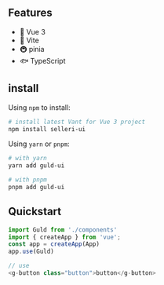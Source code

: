 ## Features

- 🎒 Vue 3 
- 🚀 Vite
- 🚇 pinia
- 🐟 TypeScript

## install

Using `npm` to install:

```bash
# install latest Vant for Vue 3 project
npm install selleri-ui
```

Using `yarn` or `pnpm`:

```bash
# with yarn
yarn add guld-ui

# with pnpm
pnpm add guld-ui
```

## Quickstart

```js
import Guld from './components'
import { createApp } from 'vue';
const app = createApp(App)
app.use(Guld)

// use
<g-button class="button">button</g-button>

```
